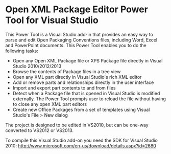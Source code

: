 Open XML Package Editor Power Tool for Visual Studio
=============
This Power Tool is a Visual Studio add-in that provides an easy way to parse and edit Open Packaging Conventions files, including Word, Excel and PowerPoint documents. This Power Tool enables you to do the following tasks:

* Open any Open XML Package file or XPS Package file directly in Visual Studio 2010/2012/2013
* Browse the contents of Package files in a tree view
* Open any XML part directly in Visual Studio's rich XML editor
* Add or remove parts and relationships directly in the user interface
* Import and export part contents to and from files
* Detect when a Package file that is opened in Visual Studio is modified externally. The Power Tool prompts user to reload the file without having to close any open XML part editors
* Create new Office Packages from a set of templates using Visual Studio's File > New dialog

The project is designed to be edited in VS2010, but can be one-way converted to VS2012 or VS2013.

To compile this Visual Studio add-on you need the SDK for Visual Studio 2010: http://www.microsoft.com/en-us/download/details.aspx?id=2680